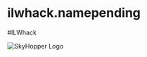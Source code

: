 ilwhack.namepending
===================

#ILWhack

<img src="http://i.imgur.com/A0FrG9p.jpg" alt="SkyHopper Logo">
